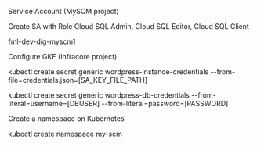 

Service Account (MySCM project)

Create SA with Role Cloud SQL Admin, Cloud SQL Editor, Cloud SQL Client

fml-dev-dig-myscm1


Configure GKE (Infracore project)

kubectl create secret generic wordpress-instance-credentials --from-file=credentials.json=[SA_KEY_FILE_PATH]

kubectl create secret generic wordpress-db-credentials --from-literal=username=[DBUSER] --from-literal=password=[PASSWORD]

Create a namespace on Kubernetes

kubectl create namespace my-scm

